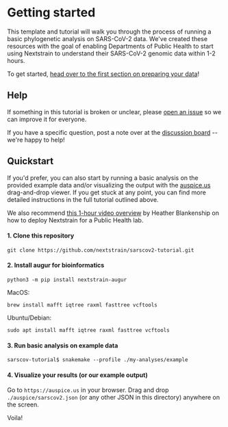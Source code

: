 # Getting started

This template and tutorial will walk you through the process of running a basic phylogenetic analysis on SARS-CoV-2 data.
We've created these resources with the goal of enabling Departments of Public Health to start using Nextstrain to understand their SARS-CoV-2 genomic data within 1-2 hours.

To get started, [head over to the first section on preparing your data](data-prep.md)!

## Help  

If something in this tutorial is broken or unclear, please [open an issue](https://github.com/nextstrain/ncov/issues/new/choose) so we can improve it for everyone.  

If you have a specific question, post a note over at the [discussion board](https://discussion.nextstrain.org/) -- we're happy to help!


## Quickstart    

If you'd prefer, you can also start by running a basic analysis on the provided example data and/or visualizing the output with the [auspice.us](auspice.us) drag-and-drop viewer. If you get stuck at any point, you can find more detailed instructions in the full tutorial outlined above.

We also recommend [this 1-hour video overview](https://youtu.be/m4_F2tG58Pc) by Heather Blankenship on how to deploy Nextstrain for a Public Health lab.

#### 1. Clone this repository  
```
git clone https://github.com/nextstrain/sarscov2-tutorial.git
```

#### 2. Install augur for bioinformatics
```
python3 -m pip install nextstrain-augur
```

MacOS:
```
brew install mafft iqtree raxml fasttree vcftools
```

Ubuntu/Debian:  
```
sudo apt install mafft iqtree raxml fasttree vcftools
```

#### 3. Run basic analysis on example data  
```
sarscov-tutorial$ snakemake --profile ./my-analyses/example
```


#### 4. Visualize your results (or our example output)  
Go to `https://auspice.us` in your browser.
Drag and drop `./auspice/sarscov2.json` (or any other JSON in this directory) anywhere on the screen.

Voila!
